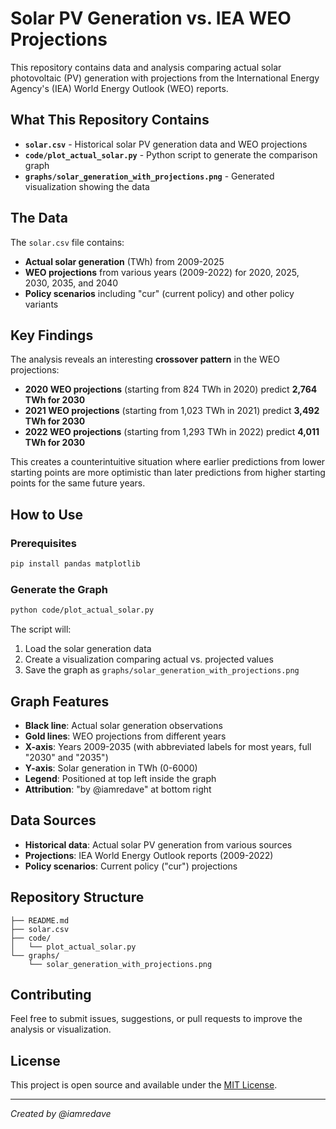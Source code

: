 # Solar PV Generation vs. IEA WEO Projections

This repository contains data and analysis comparing actual solar photovoltaic (PV) generation with projections from the International Energy Agency's (IEA) World Energy Outlook (WEO) reports.

## What This Repository Contains

- **`solar.csv`** - Historical solar PV generation data and WEO projections
- **`code/plot_actual_solar.py`** - Python script to generate the comparison graph
- **`graphs/solar_generation_with_projections.png`** - Generated visualization showing the data

## The Data

The `solar.csv` file contains:
- **Actual solar generation** (TWh) from 2009-2025
- **WEO projections** from various years (2009-2022) for 2020, 2025, 2030, 2035, and 2040
- **Policy scenarios** including "cur" (current policy) and other policy variants

## Key Findings

The analysis reveals an interesting **crossover pattern** in the WEO projections:

- **2020 WEO projections** (starting from 824 TWh in 2020) predict **2,764 TWh for 2030**
- **2021 WEO projections** (starting from 1,023 TWh in 2021) predict **3,492 TWh for 2030**  
- **2022 WEO projections** (starting from 1,293 TWh in 2022) predict **4,011 TWh for 2030**

This creates a counterintuitive situation where earlier predictions from lower starting points are more optimistic than later predictions from higher starting points for the same future years.

## How to Use

### Prerequisites
```bash
pip install pandas matplotlib
```

### Generate the Graph
```bash
python code/plot_actual_solar.py
```

The script will:
1. Load the solar generation data
2. Create a visualization comparing actual vs. projected values
3. Save the graph as `graphs/solar_generation_with_projections.png`

## Graph Features

- **Black line**: Actual solar generation observations
- **Gold lines**: WEO projections from different years
- **X-axis**: Years 2009-2035 (with abbreviated labels for most years, full "2030" and "2035")
- **Y-axis**: Solar generation in TWh (0-6000)
- **Legend**: Positioned at top left inside the graph
- **Attribution**: "by @iamredave" at bottom right

## Data Sources

- **Historical data**: Actual solar PV generation from various sources
- **Projections**: IEA World Energy Outlook reports (2009-2022)
- **Policy scenarios**: Current policy ("cur") projections

## Repository Structure

```
├── README.md
├── solar.csv
├── code/
│   └── plot_actual_solar.py
└── graphs/
    └── solar_generation_with_projections.png
```

## Contributing

Feel free to submit issues, suggestions, or pull requests to improve the analysis or visualization.

## License

This project is open source and available under the [MIT License](LICENSE).

---

*Created by @iamredave*